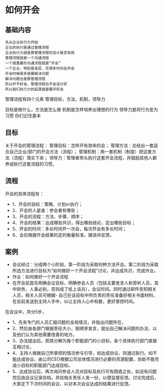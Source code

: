 # 如何开会

## 基础内容
```
先从企业执行力开始 
企业的执行是通过管理流程
企业执行力就是靠管理流程的设计是否有效
管理流程就是一个沟通流程
一个很重要的沟通流程就是“开会” 
一个企业，特别是高层，花很多时间去开会
开会时候很多是要解决问题
解决问题也是靠管理流程 
所以开不好会，管理流程也不会设计好
所以我们执行力的起源就是要开好会
```

管理流程有四个元素 管理目标，方法，机制，领导力 

目标是做什么，方法是怎么做 机制是怎样培养出理想的行为 领导力是将行为变为习惯 你们记住基本

## 目标
关于开会的管理流程：
管理目标：怎样开有效率的会；
管理方法：总结出一套适合自己企业/部门的开会方法（流程）；
管理机制：用一套机制（制度）把这套方法（流程）落实下来；
领导力：管理者带头执行这套开会流程，并鼓励其他人都养成执行这套流程的习惯。   

## 流程
开会的具体流程有：
- 1、开会的目标：策略、计划or执行；
- 2、开会的人是谁：参会者有哪些；
- 3、开会的流程：方法、步骤、顺序；
- 4、开会的结果：达成哪些共识，得出哪些结论，定出哪些目标；
- 5、开会的时间：多长时间开一次会，每次开会有多长时间；
- 6、会后根据开会结果的定的衡量标准，跟进并反馈。

## 案例
- 会议经过：分成两个小阶段，第一阶段为采取何种方法开会。第二阶段为采取所选方法进行目标为“如何做好一个开会流程”讨论，并达成共识，完成作业。
- 作业：如何做好一个开会流程
- 在开会前首先明确会议目标，明确参会人员（包括主要发言人和旁听人员，其中财务，人事必到，否则成了纸上谈兵），会议时间。同时通过邮件告知相关人员，相关人员可根据- 自己在该目标中所负责的责任准备好相关书面材料，在会前发送到主持人手中，以让主持人心中有数，更好掌控时间。

在会议中，共分5步，
- 1、先有专门的人员汇报问题的全局情况，并指出问题所在，
- 2、然后由各部门根据责任大小，按顺序发言，提出自己解决问题的办法，以及他们认为其他需要改善的地方。
- 3、办法提出后，把其分解为每个职能部门的小目标，各个具体执行部门直接互相讨论，
- 4、主持人根据自己所掌控的情况参与引导，如达成协议，则通过执行。如不能达成协议，由公司CEO根据公司总体情况进行必要的资源配置，协助不能完成小目标的职能部门达成目标。
- 5、达成协议后，再次询问参会人员对目标及执行可有困惑之处，如没有问题完后由会议记录存档，并给相关责任人发一份，以便监督反馈。讨论完成后，大家定下下次时间的会议，以对本次会议达成的结果进行反馈。
